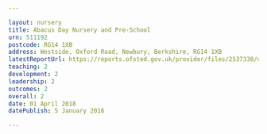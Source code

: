 ```yaml
---

layout: nursery
title: Abacus Day Nursery and Pre-School
urn: 511192
postcode: RG14 1XB
address: Westside, Oxford Road, Newbury, Berkshire, RG14 1XB
latestReportUrl: https://reports.ofsted.gov.uk/provider/files/2537338/urn/511192.pdf
teaching: 2
development: 2
leadership: 2
outcomes: 2
overall: 2
date: 01 April 2018 
datePublish: 5 January 2016

---
```

